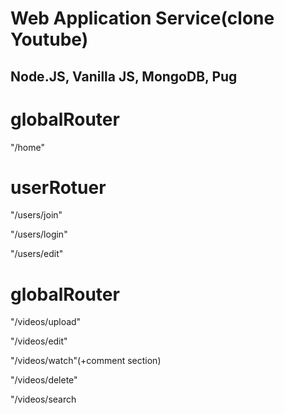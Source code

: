 Web Application Service(clone Youtube)
================================================
Node.JS, Vanilla JS, MongoDB, Pug
---------------- 
# globalRouter
"/home"

# userRotuer
"/users/join"

"/users/login"

"/users/edit"

# globalRouter
"/videos/upload"

"/videos/edit"

"/videos/watch"(+comment section)

"/videos/delete"

"/videos/search

